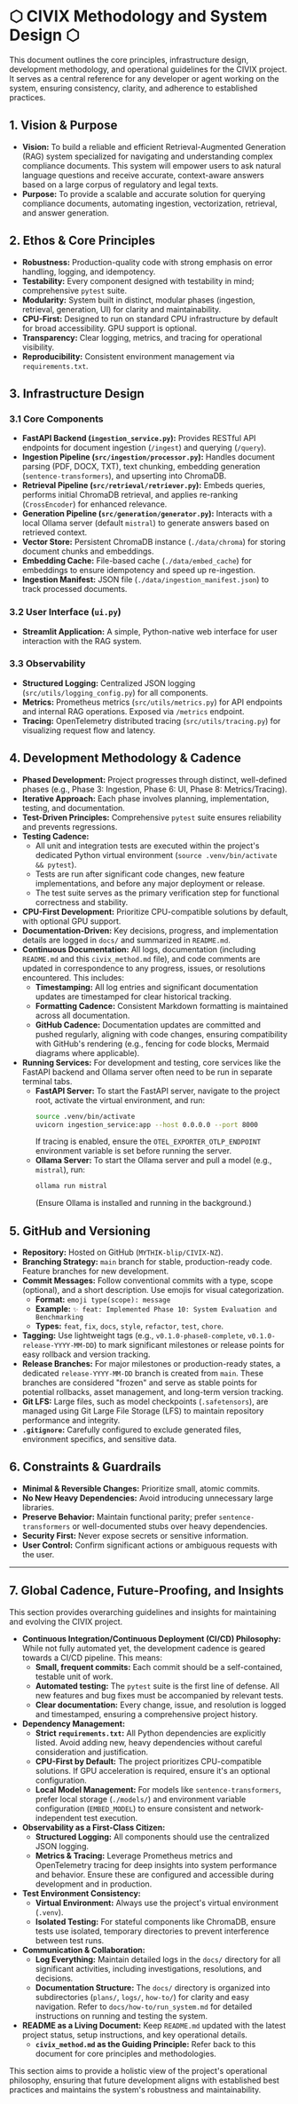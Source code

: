 # ⬡ CIVIX Methodology and System Design ⬡

This document outlines the core principles, infrastructure design, development methodology, and operational guidelines for the CIVIX project. It serves as a central reference for any developer or agent working on the system, ensuring consistency, clarity, and adherence to established practices.

## 1. Vision & Purpose

*   **Vision:** To build a reliable and efficient Retrieval-Augmented Generation (RAG) system specialized for navigating and understanding complex compliance documents. This system will empower users to ask natural language questions and receive accurate, context-aware answers based on a large corpus of regulatory and legal texts.
*   **Purpose:** To provide a scalable and accurate solution for querying compliance documents, automating ingestion, vectorization, retrieval, and answer generation.

## 2. Ethos & Core Principles

*   **Robustness:** Production-quality code with strong emphasis on error handling, logging, and idempotency.
*   **Testability:** Every component designed with testability in mind; comprehensive `pytest` suite.
*   **Modularity:** System built in distinct, modular phases (ingestion, retrieval, generation, UI) for clarity and maintainability.
*   **CPU-First:** Designed to run on standard CPU infrastructure by default for broad accessibility. GPU support is optional.
*   **Transparency:** Clear logging, metrics, and tracing for operational visibility.
*   **Reproducibility:** Consistent environment management via `requirements.txt`.

## 3. Infrastructure Design

### 3.1 Core Components

*   **FastAPI Backend (`ingestion_service.py`):** Provides RESTful API endpoints for document ingestion (`/ingest`) and querying (`/query`).
*   **Ingestion Pipeline (`src/ingestion/processor.py`):** Handles document parsing (PDF, DOCX, TXT), text chunking, embedding generation (`sentence-transformers`), and upserting into ChromaDB.
*   **Retrieval Pipeline (`src/retrieval/retriever.py`):** Embeds queries, performs initial ChromaDB retrieval, and applies re-ranking (`CrossEncoder`) for enhanced relevance.
*   **Generation Pipeline (`src/generation/generator.py`):** Interacts with a local Ollama server (default `mistral`) to generate answers based on retrieved context.
*   **Vector Store:** Persistent ChromaDB instance (`./data/chroma`) for storing document chunks and embeddings.
*   **Embedding Cache:** File-based cache (`./data/embed_cache`) for embeddings to ensure idempotency and speed up re-ingestion.
*   **Ingestion Manifest:** JSON file (`./data/ingestion_manifest.json`) to track processed documents.

### 3.2 User Interface (`ui.py`)

*   **Streamlit Application:** A simple, Python-native web interface for user interaction with the RAG system.

### 3.3 Observability

*   **Structured Logging:** Centralized JSON logging (`src/utils/logging_config.py`) for all components.
*   **Metrics:** Prometheus metrics (`src/utils/metrics.py`) for API endpoints and internal RAG operations. Exposed via `/metrics` endpoint.
*   **Tracing:** OpenTelemetry distributed tracing (`src/utils/tracing.py`) for visualizing request flow and latency.

## 4. Development Methodology & Cadence

*   **Phased Development:** Project progresses through distinct, well-defined phases (e.g., Phase 3: Ingestion, Phase 6: UI, Phase 8: Metrics/Tracing).
*   **Iterative Approach:** Each phase involves planning, implementation, testing, and documentation.
*   **Test-Driven Principles:** Comprehensive `pytest` suite ensures reliability and prevents regressions.
*   **Testing Cadence:**
    *   All unit and integration tests are executed within the project's dedicated Python virtual environment (`source .venv/bin/activate && pytest`).
    *   Tests are run after significant code changes, new feature implementations, and before any major deployment or release.
    *   The test suite serves as the primary verification step for functional correctness and stability.
*   **CPU-First Development:** Prioritize CPU-compatible solutions by default, with optional GPU support.
*   **Documentation-Driven:** Key decisions, progress, and implementation details are logged in `docs/` and summarized in `README.md`.
*   **Continuous Documentation:** All logs, documentation (including `README.md` and this `civix_method.md` file), and code comments are updated in correspondence to any progress, issues, or resolutions encountered. This includes:
    *   **Timestamping:** All log entries and significant documentation updates are timestamped for clear historical tracking.
    *   **Formatting Cadence:** Consistent Markdown formatting is maintained across all documentation.
    *   **GitHub Cadence:** Documentation updates are committed and pushed regularly, aligning with code changes, ensuring compatibility with GitHub's rendering (e.g., fencing for code blocks, Mermaid diagrams where applicable).
*   **Running Services:** For development and testing, core services like the FastAPI backend and Ollama server often need to be run in separate terminal tabs.
    *   **FastAPI Server:** To start the FastAPI server, navigate to the project root, activate the virtual environment, and run:
        ```bash
        source .venv/bin/activate
        uvicorn ingestion_service:app --host 0.0.0.0 --port 8000
        ```
        If tracing is enabled, ensure the `OTEL_EXPORTER_OTLP_ENDPOINT` environment variable is set before running the server.
    *   **Ollama Server:** To start the Ollama server and pull a model (e.g., `mistral`), run:
        ```bash
        ollama run mistral
        ```
        (Ensure Ollama is installed and running in the background.)

## 5. GitHub and Versioning

*   **Repository:** Hosted on GitHub (`MYTHIK-blip/CIVIX-NZ`).
*   **Branching Strategy:** `main` branch for stable, production-ready code. Feature branches for new development.
*   **Commit Messages:** Follow conventional commits with a type, scope (optional), and a short description. Use emojis for visual categorization.
    *   **Format:** `emoji type(scope): message`
    *   **Example:** `✨ feat: Implemented Phase 10: System Evaluation and Benchmarking`
    *   **Types:** `feat`, `fix`, `docs`, `style`, `refactor`, `test`, `chore`.
*   **Tagging:** Use lightweight tags (e.g., `v0.1.0-phase8-complete`, `v0.1.0-release-YYYY-MM-DD`) to mark significant milestones or release points for easy rollback and version tracking.
*   **Release Branches:** For major milestones or production-ready states, a dedicated `release-YYYY-MM-DD` branch is created from `main`. These branches are considered "frozen" and serve as stable points for potential rollbacks, asset management, and long-term version tracking.
*   **Git LFS:** Large files, such as model checkpoints (`.safetensors`), are managed using Git Large File Storage (LFS) to maintain repository performance and integrity.
*   **`.gitignore`:** Carefully configured to exclude generated files, environment specifics, and sensitive data.

## 6. Constraints & Guardrails

*   **Minimal & Reversible Changes:** Prioritize small, atomic commits.
*   **No New Heavy Dependencies:** Avoid introducing unnecessary large libraries.
*   **Preserve Behavior:** Maintain functional parity; prefer `sentence-transformers` or well-documented stubs over heavy dependencies.
*   **Security First:** Never expose secrets or sensitive information.
*   **User Control:** Confirm significant actions or ambiguous requests with the user.

---

## 7. Global Cadence, Future-Proofing, and Insights

This section provides overarching guidelines and insights for maintaining and evolving the CIVIX project.

*   **Continuous Integration/Continuous Deployment (CI/CD) Philosophy:** While not fully automated yet, the development cadence is geared towards a CI/CD pipeline. This means:
    *   **Small, frequent commits:** Each commit should be a self-contained, testable unit of work.
    *   **Automated testing:** The `pytest` suite is the first line of defense. All new features and bug fixes must be accompanied by relevant tests.
    *   **Clear documentation:** Every change, issue, and resolution is logged and timestamped, ensuring a comprehensive project history.
*   **Dependency Management:**
    *   **Strict `requirements.txt`:** All Python dependencies are explicitly listed. Avoid adding new, heavy dependencies without careful consideration and justification.
    *   **CPU-First by Default:** The project prioritizes CPU-compatible solutions. If GPU acceleration is required, ensure it's an optional configuration.
    *   **Local Model Management:** For models like `sentence-transformers`, prefer local storage (`./models/`) and environment variable configuration (`EMBED_MODEL`) to ensure consistent and network-independent test execution.
*   **Observability as a First-Class Citizen:**
    *   **Structured Logging:** All components should use the centralized JSON logging.
    *   **Metrics & Tracing:** Leverage Prometheus metrics and OpenTelemetry tracing for deep insights into system performance and behavior. Ensure these are configured and accessible during development and in production.
*   **Test Environment Consistency:**
    *   **Virtual Environment:** Always use the project's virtual environment (`.venv`).
    *   **Isolated Testing:** For stateful components like ChromaDB, ensure tests use isolated, temporary directories to prevent interference between test runs.
*   **Communication & Collaboration:**
    *   **Log Everything:** Maintain detailed logs in the `docs/` directory for all significant activities, including investigations, resolutions, and decisions.
    *   **Documentation Structure:** The `docs/` directory is organized into subdirectories (`plans/`, `logs/`, `how-to/`) for clarity and easy navigation. Refer to `docs/how-to/run_system.md` for detailed instructions on running and testing the system.
*   **README as a Living Document:** Keep `README.md` updated with the latest project status, setup instructions, and key operational details.
    *   **`civix_method.md` as the Guiding Principle:** Refer back to this document for core principles and methodologies.

This section aims to provide a holistic view of the project's operational philosophy, ensuring that future development aligns with established best practices and maintains the system's robustness and maintainability.
